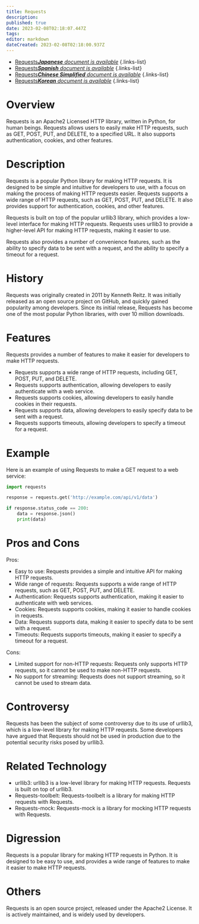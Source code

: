 ```yaml
---
title: Requests
description: 
published: true
date: 2023-02-08T02:18:07.447Z
tags: 
editor: markdown
dateCreated: 2023-02-08T02:18:00.937Z
---
```


- [Requests***Japanese** document is available*](/ja/Knowledge-base/Dictionary/requests)
{.links-list}
- [Requests***Spanish** document is available*](/es/Knowledge-base/Dictionary/requests)
{.links-list}
- [Requests***Chinese Simplified** document is available*](/zh/Knowledge-base/Dictionary/requests)
{.links-list}
- [Requests***Korean** document is available*](/ko/Knowledge-base/Dictionary/requests)
{.links-list}


# Overview

Requests is an Apache2 Licensed HTTP library, written in Python, for human beings. Requests allows users to easily make HTTP requests, such as GET, POST, PUT, and DELETE, to a specified URL. It also supports authentication, cookies, and other features.

# Description

Requests is a popular Python library for making HTTP requests. It is designed to be simple and intuitive for developers to use, with a focus on making the process of making HTTP requests easier. Requests supports a wide range of HTTP requests, such as GET, POST, PUT, and DELETE. It also provides support for authentication, cookies, and other features.

Requests is built on top of the popular urllib3 library, which provides a low-level interface for making HTTP requests. Requests uses urllib3 to provide a higher-level API for making HTTP requests, making it easier to use.

Requests also provides a number of convenience features, such as the ability to specify data to be sent with a request, and the ability to specify a timeout for a request.

# History

Requests was originally created in 2011 by Kenneth Reitz. It was initially released as an open source project on GitHub, and quickly gained popularity among developers. Since its initial release, Requests has become one of the most popular Python libraries, with over 10 million downloads.

# Features

Requests provides a number of features to make it easier for developers to make HTTP requests. 

- Requests supports a wide range of HTTP requests, including GET, POST, PUT, and DELETE. 
- Requests supports authentication, allowing developers to easily authenticate with a web service. 
- Requests supports cookies, allowing developers to easily handle cookies in their requests. 
- Requests supports data, allowing developers to easily specify data to be sent with a request. 
- Requests supports timeouts, allowing developers to specify a timeout for a request. 

# Example

Here is an example of using Requests to make a GET request to a web service:

```python
import requests

response = requests.get('http://example.com/api/v1/data')

if response.status_code == 200:
    data = response.json()
    print(data)
```

# Pros and Cons

Pros:

- Easy to use: Requests provides a simple and intuitive API for making HTTP requests.
- Wide range of requests: Requests supports a wide range of HTTP requests, such as GET, POST, PUT, and DELETE.
- Authentication: Requests supports authentication, making it easier to authenticate with web services.
- Cookies: Requests supports cookies, making it easier to handle cookies in requests.
- Data: Requests supports data, making it easier to specify data to be sent with a request.
- Timeouts: Requests supports timeouts, making it easier to specify a timeout for a request.

Cons:

- Limited support for non-HTTP requests: Requests only supports HTTP requests, so it cannot be used to make non-HTTP requests.
- No support for streaming: Requests does not support streaming, so it cannot be used to stream data.

# Controversy

Requests has been the subject of some controversy due to its use of urllib3, which is a low-level library for making HTTP requests. Some developers have argued that Requests should not be used in production due to the potential security risks posed by urllib3.

# Related Technology

- urllib3: urllib3 is a low-level library for making HTTP requests. Requests is built on top of urllib3.
- Requests-toolbelt: Requests-toolbelt is a library for making HTTP requests with Requests.
- Requests-mock: Requests-mock is a library for mocking HTTP requests with Requests.

# Digression

Requests is a popular library for making HTTP requests in Python. It is designed to be easy to use, and provides a wide range of features to make it easier to make HTTP requests.

# Others

Requests is an open source project, released under the Apache2 License. It is actively maintained, and is widely used by developers.
